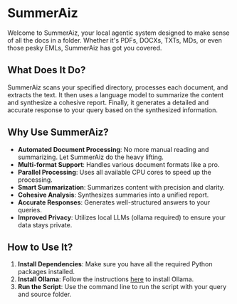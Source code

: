# SummerAiz

Welcome to SummerAiz, your local agentic system designed to make sense of all the docs in a folder. Whether it's PDFs, DOCXs, TXTs, MDs, or even those pesky EMLs, SummerAiz has got you covered.

## What Does It Do?

SummerAiz scans your specified directory, processes each document, and extracts the text. It then uses a language model to summarize the content and synthesize a cohesive report. Finally, it generates a detailed and accurate response to your query based on the synthesized information.

## Why Use SummerAiz?

- **Automated Document Processing**: No more manual reading and summarizing. Let SummerAiz do the heavy lifting.
- **Multi-format Support**: Handles various document formats like a pro.
- **Parallel Processing**: Uses all available CPU cores to speed up the processing.
- **Smart Summarization**: Summarizes content with precision and clarity.
- **Cohesive Analysis**: Synthesizes summaries into a unified report.
- **Accurate Responses**: Generates well-structured answers to your queries.
- **Improved Privacy**: Utilizes local LLMs (ollama required) to ensure your data stays private.

## How to Use It?

1. **Install Dependencies**: Make sure you have all the required Python packages installed.
2. **Install Ollama**: Follow the instructions [here](https://ollama.com) to install Ollama.
3. **Run the Script**: Use the command line to run the script with your query and source folder.
